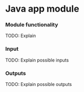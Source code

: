 # Java app module

### Module functionality
TODO: Explain

### Input
TODO: Explain possible inputs


### Outputs
TODO: Explain possible outputs
